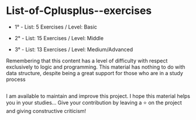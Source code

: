 # List-of-Cplusplus--exercises

- 1° - List: 5 Exercises / Level: Basic  

- 2° - List: 15 Exercises / Level: Middle 

- 3° - List: 13 Exercises / Level: Medium/Advanced 

Remembering that this content has a level of difficulty with respect exclusively to logic and programming.
This material has nothing to do with data structure, despite being a great support for those who are in a study process

##

I am available to maintain and improve this project. I hope this material helps you in your studies... Give your contribution by leaving a ⭐ on the project and giving constructive criticism!
